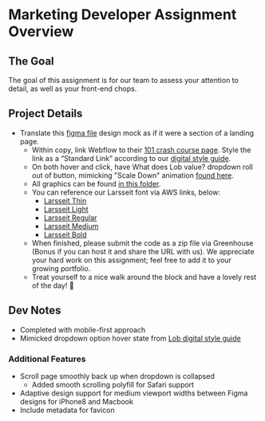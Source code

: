 # Marketing Developer Assignment Overview
## The Goal
The goal of this assignment is for our team to assess your attention to detail, as well as your front-end chops.


## Project Details
- Translate this [figma file](https://www.figma.com/file/88oRMWaJ1Ib5Y1Vf0m1WA8/Marketing-Developer-Take-Home-Assignment?node-id=0%3A1) design mock as if it were a section of a landing page.
	- Within copy, link Webflow to their [101 crash course page](https://university.webflow.com/courses/webflow-101-crash-course). Style the link as a “Standard Link” according to our [digital style guide](https://www.lob.com/style-guide).
	- On both hover and click, have What does Lob value? dropdown roll out of button, mimicking "Scale Down" animation [found here](https://codinhood.com/micro/10-dropdown-menu-animations-css-transform).
	- All graphics can be found [in this folder](https://drive.google.com/drive/folders/1toKgWeBKr7VxrfaIecQsKWX6Mmch_niu?usp=sharing).
	- You can reference our Larsseit font via AWS links, below:
		- [Larsseit Thin](https://s3-us-west-2.amazonaws.com/public.lob.com/marketing/fonts/Type+Dynamic+-+Larsseit-Thin.otf)
		- [Larsseit Light](https://s3-us-west-2.amazonaws.com/public.lob.com/marketing/fonts/Type+Dynamic+-+Larsseit-Light.otf)
		- [Larsseit Regular](https://s3-us-west-2.amazonaws.com/public.lob.com/marketing/fonts/Type+Dynamic+-+Larsseit-Regular.otf)
		- [Larsseit Medium](https://s3-us-west-2.amazonaws.com/public.lob.com/marketing/fonts/Type+Dynamic+-+Larsseit-Medium.otf)
		- [Larsseit Bold](https://s3-us-west-2.amazonaws.com/public.lob.com/marketing/fonts/Type+Dynamic+-+Larsseit+Bold.otf)
	- When finished, please submit the code as a zip file via Greenhouse (Bonus if you can host it and share the URL with us). We appreciate your hard work on this assignment; feel free to add it to your growing portfolio.
	- Treat yourself to a nice walk around the block and have a lovely rest of the day! 🙂

## Dev Notes
- Completed with mobile-first approach
- Mimicked dropdown option hover state from [Lob digital style guide](https://www.lob.com/style-guide)

### Additional Features
- Scroll page smoothly back up when dropdown is collapsed
	- Added smooth scrolling polyfill for Safari support
- Adaptive design support for medium viewport widths between Figma designs for iPhone8 and Macbook
- Include metadata for favicon

